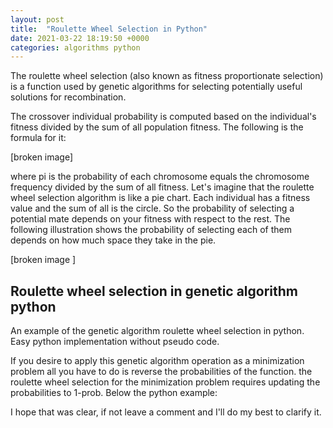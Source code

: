 ```yaml
---
layout: post
title:  "Roulette Wheel Selection in Python"
date: 2021-03-22 18:19:50 +0000
categories: algorithms python
---
```



The roulette wheel selection (also known as fitness proportionate selection) is a function used by genetic algorithms for selecting potentially useful solutions for recombination.

The crossover individual probability is computed based on the individual's fitness divided by the sum of all population fitness. The following is the formula for it:

[//]: # (<a href="https://rocreguant.com/?attachment_id=2024" rel="attachment wp-att-2024"><img class="aligncenter size-full wp-image-2024" src="http://rocreguant.com/wp-content/uploads/2021/03/roulette_wheel_chromosome_probability.png" alt="roulette wheel chromosome probability" width="122" height="71" /></a>)
[broken image]

where pi is the probability of each chromosome equals the chromosome frequency divided by the sum of all fitness. Let's imagine that the roulette wheel selection algorithm is like a pie chart. Each individual has a fitness value and the sum of all is the circle. So the probability of selecting a potential mate depends on your fitness with respect to the rest. The following illustration shows the probability of selecting each of them depends on how much space they take in the pie.

[//]: # (<a href="http://rocreguant.com/wp-content/uploads/2021/03/roulette_wheel_selection_example.png"><img class="aligncenter size-full"  src="http://rocreguant.com/wp-content/uploads/2021/03/roulette_wheel_selection_example.png" alt="Roulette wheel selection pie chart example" width="500" height="460" /></a>)
[broken image
]
## Roulette wheel selection in genetic algorithm python

An example of the genetic algorithm roulette wheel selection in python. Easy python implementation without pseudo code.

<script src="https://gist.github.com/rocreguant/b14ab2c2ecb58f98ee44b4d75785b8af.js"></script>

If you desire to apply this genetic algorithm operation as a minimization problem all you have to do is reverse the probabilities of the function. the roulette wheel selection for the minimization problem requires updating the probabilities to 1-prob. Below the python example:

<script src="https://gist.github.com/rocreguant/e9f2481f4e9842dd76e9c61f653eb7c0.js"></script>

I hope that was clear, if not leave a comment and I'll do my best to clarify it.

